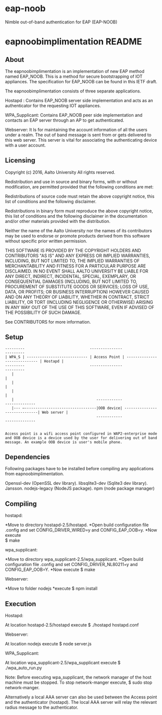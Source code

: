 # eap-noob
Nimble out-of-band authentication for EAP (EAP-NOOB)

eapnoobimplimentation README 
==========================

About
-------- 

The eapnoobimplimentation is an implementation of new EAP method named EAP_NOOB. This is a method for secure bootstrapping of IOT appliances. The specification for EAP_NOOB can be found in this IETF draft.

The eapnoobimplimentation consists of three separate applications.

Hostapd : Contains EAP_NOOB server side implementation and acts as an authenticator for the requesting IOT appliances.

WPA_Supplicant:  Contains EAP_NOOB peer side implementation and contacts an EAP server through an AP to get authenticated. 

Webserver:  It Is for maintaining the account information of all the users under a realm. The out of band message is sent from or gets delivered to this web server. This server is vital for associating the  authenticating device with a user account.

Licensing
------------       
 Copyright (c) 2016, Aalto University 
 All rights reserved. 
 
Redistribution and use in source and binary forms, with or without modification, are permitted provided that the following conditions are met: 

Redistributions of source code must retain the above copyright notice, this list of conditions and the following disclaimer. 

Redistributions in binary form must reproduce the above copyright notice, this list of conditions and the following disclaimer in the documentation and/or other materials provided with the distribution. 

Neither the name of the Aalto University nor the names of its contributors may be used to endorse or promote products derived from this software without specific prior written permission. 
 
 THIS SOFTWARE IS PROVIDED BY THE COPYRIGHT HOLDERS AND CONTRIBUTORS "AS IS" AND ANY EXPRESS OR IMPLIED WARRANTIES, INCLUDING, BUT NOT LIMITED TO, THE IMPLIED WARRANTIES OF MERCHANTABILITY AND FITNESS FOR A PARTICULAR PURPOSE ARE DISCLAIMED. IN NO EVENT SHALL AALTO UNIVERSITY BE LIABLE FOR ANY DIRECT, INDIRECT, INCIDENTAL, SPECIAL, EXEMPLARY, OR CONSEQUENTIAL DAMAGES (INCLUDING, BUT NOT LIMITED TO, PROCUREMENT OF SUBSTITUTE GOODS OR SERVICES; LOSS OF USE, DATA, OR PROFITS; OR BUSINESS INTERRUPTION) HOWEVER CAUSED AND ON ANY THEORY OF LIABILITY, WHETHER IN CONTRACT, STRICT LIABILITY, OR TORT (INCLUDING NEGLIGENCE OR OTHERWISE) ARISING IN ANY WAY OUT OF THE USE OF THIS  SOFTWARE, EVEN IF ADVISED OF THE POSSIBILITY OF SUCH DAMAGE. 
 
 See CONTRIBUTORS for more information. 

Setup
-------

	---------                              ---------------				                   ---------
	| WPA_S | ---------------------------- | Access Point | ----------------------------- | Hostapd |
	---------			                   ---------------				                   ---------
	   |                  									                                  |		           
	   |                                                                                      | 
	   |									                                                  |		        	
	   |			                          ------------                               --------------
	   |---	–---------------------------------|OOB device| ------------------------------| Web server |
		                                      ------------				                 --------------


	Access point is a wifi access point configured in WAP2-enterprise mode and OOB device is a device used by the user for delivering out of band message. An example OOB device is user's mobile phone.

Dependencies
-----------------  

Following packages have to be installed before compiling any applications from  eapnoobimplimentation.

Openssl-dev (OpenSSL dev library).
libsqlite3-dev (Sqlite3 dev library).
Jansson.
nodejs-legacy (NodeJS package).
npm (node package manager)

Compiling 
--------------
 
hostapd:

*Move to directory  hostapd-2.5/hostapd.
*Open build configuration file .config and set CONFIG_DRIVER_WIRED=y and CONFIG_EAP_OOB=y.
*Now execute  
  $ make


wpa_supplicant:

*Move to directory  wpa_supplicant-2.5/wpa_supplicant.
*Open build configuration file .config and set CONFIG_DRIVER_NL80211=y and CONFIG_EAP_OOB=Y. 
*Now execute
  $ make


Webserver: 

 *Move to folder nodejs
 *execute 
    $ npm install


Execution
------------  

Hostapd:

At location hostapd-2.5/hostapd  execute
$  ./hostapd  hostapd.conf

Webserver: 

At location nodejs execute
$ node server.js

WPA_Supplicant:

At location wpa_supplicant-2.5/wpa_supplicant execute
$ ./wpa_auto_run.py

Note: 
Before executing wpa_supplicant, the network manager of the host machine must be stopped. To stop network-manger execute,
  $ sudo stop network-manger.

Alternatively a local AAA server can also be used between the Access point and the authenticator (hostapd). The local AAA server will relay the relevant radius message to the authenticator.  

 




